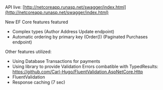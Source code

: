 API live: [http://netcoreapp.runasp.net/swagger/index.html](http://netcoreapp.runasp.net/swagger/index.html)

New EF Core features featured

- Complex types (Author Address Update endpoint)
- Automatic ordering by primary key (Order()) (Paginated Purchases endpoint)

Other features utilized:

- Using Database Transactions for payments
- Using library to provide Validation Errors combatible with TypedResults: https://github.com/Carl-Hugo/FluentValidation.AspNetCore.Http
- FluentValidation
- Response caching (7 sec)
